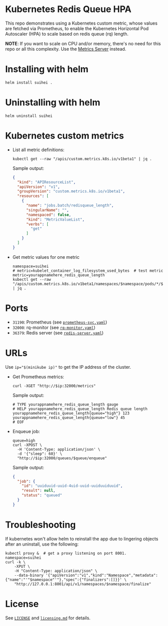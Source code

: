 # Kubernetes Redis Queue HPA

This repo demonstrates using a Kubernetes custom metric, whose values are fetched via Prometheus, to enable the Kubernetes Horizontal Pod Autoscaler (HPA) to scale based on redis queue (rq) length.

**NOTE**: If you want to scale on CPU and/or memory, there's no need for this repo or all this complexity. Use the [Metrics Server](https://github.com/kubernetes-sigs/metrics-server#use-cases) instead.

# Installing with helm

```shell
helm install suihei .
```

# Uninstalling with helm

```shell
helm uninstall suihei
```

# Kubernetes custom metrics

- List all metric definitions:

  ```shell
  kubectl get --raw "/apis/custom.metrics.k8s.io/v1beta1" | jq .
  ```

  Sample output:
  ```json
  {
    "kind": "APIResourceList",
    "apiVersion": "v1",
    "groupVersion": "custom.metrics.k8s.io/v1beta1",
    "resources": [
      {
        "name": "jobs.batch/redisqueue_length",
        "singularName": "",
        "namespaced": false,
        "kind": "MetricValueList",
        "verbs": [
          "get"
        ]
      }
    ]
  }
  ```
- Get metric values for one metric

  ```shell
  namespace=suihei
  # metric=kubelet_container_log_filesystem_used_bytes  # test metric
  metric=yourappnamehere_redis_queue_length
  kubectl get --raw "/apis/custom.metrics.k8s.io/v1beta1/namespaces/$namespace/pods/*/$metric" | jq .
  ```

# Ports

- `31190`: Prometheus (see [`prometheus-svc.yaml`](/templates/prometheus-svc.yaml))
- `32000`: rq-monitor (see [`rq-monitor.yaml`](/templates/rq-monitor.yaml))
- `36379`: Redis server (see [`redis-server.yaml`](/templates/redis-server.yaml))

# URLs

Use `ip="$(minikube ip)"` to get the IP address of the cluster.

- Get Prometheus metrics:

  ```shell
  curl -XGET "http://$ip:32000/metrics"
  ```

  Sample output:
  ```
  # TYPE yourappnamehere_redis_queue_length gauge
  # HELP yourappnamehere_redis_queue_length Redis queue length
  yourappnamehere_redis_queue_length{queue="high"} 123
  yourappnamehere_redis_queue_length{queue="low"} 45
  # EOF
  ```
- Enqueue job:

  ```shell
  queue=high
  curl -XPOST \
  	-H 'Content-Type: application/json' \
  	-d '{"sleep": 60}' \
  	"http://$ip:32000/queues/$queue/enqueue"
  ```

  Sample output:
  ```json
  {
    "job": {
      "id": "uuiduuid-uuid-4uid-uuid-uuiduuiduuid", 
      "result": null, 
      "status": "queued"
    }
  }
  ```

# Troubleshooting

If kubernetes won't allow helm to reinstall the app due to lingering objects after an uninstall, use the following:

```shell
kubectl proxy &  # get a proxy listening on port 8001.
namespace=suihei
curl -k \
	-XPUT \
	-H "Content-Type: application/json" \
	--data-binary '{"apiVersion":"v1","kind":"Namespace","metadata":{"name":"'"$namespace"'"},"spec":{"finalizers":[]}}' \
	"http://127.0.0.1:8001/api/v1/namespaces/$namespace/finalize"
```

# License

See [`LICENSE`](/LICENSE) and [`licensing.md`](/licensing.md) for details.

